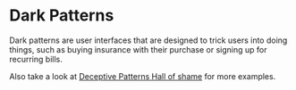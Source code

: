 # Dark Patterns

Dark patterns are user interfaces that are designed to trick users into doing things, such as buying insurance with their purchase or signing up for recurring bills.

Also take a look at [Deceptive Patterns Hall of shame](https://www.deceptive.design/hall-of-shame) for more examples.
